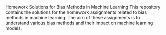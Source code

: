 Homework Solutions for Bias Methods in Machine Learning
This repository contains the solutions for the homework assignments related to bias methods in machine learning. The aim of these assignments is to understand various bias methods and their impact on machine learning models.
